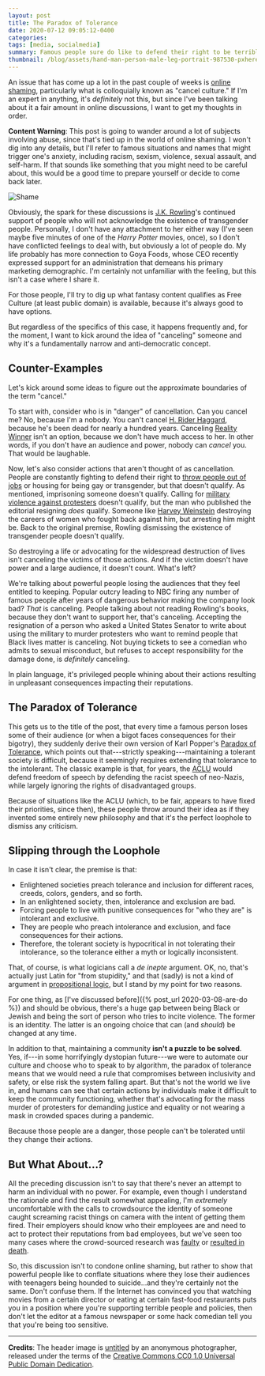 ```yaml
---
layout: post
title: The Paradox of Tolerance
date: 2020-07-12 09:05:12-0400
categories:
tags: [media, socialmedia]
summary: Famous people sure do like to defend their right to be terrible 🎻
thumbnail: /blog/assets/hand-man-person-male-leg-portrait-987530-pxhere.com.png
---
```


An issue that has come up a lot in the past couple of weeks is [online shaming](https://en.wikipedia.org/wiki/Online_shaming), particularly what is colloquially known as "cancel culture."  If I'm an expert in anything, it's *definitely* not this, but since I've been talking about it a fair amount in online discussions, I want to get my thoughts in order.

**Content Warning**:  This post is going to wander around a lot of subjects involving abuse, since that's tied up in the world of online shaming.  I won't dig into any details, but I'll refer to famous situations and names that might trigger one's anxiety, including racism, sexism, violence, sexual assault, and self-harm.  If that sounds like something that you might need to be careful about, this would be a good time to prepare yourself or decide to come back later.

![Shame](/blog/assets/hand-man-person-male-leg-portrait-987530-pxhere.com.png "A man covering his face in (presumed) shame")

Obviously, the spark for these discussions is [J.K. Rowling](https://en.wikipedia.org/wiki/Politics_of_J._K._Rowling#Comments_relating_to_transgender_people)'s continued support of people who will not acknowledge the existence of transgender people.  Personally, I don't have any attachment to her either way (I've seen maybe five minutes of one of the *Harry Potter* movies, once), so I don't have conflicted feelings to deal with, but obviously a lot of people do.  My life probably has more connection to Goya Foods, whose CEO recently expressed support for an administration that demeans his primary marketing demographic.  I'm certainly not unfamiliar with the feeling, but this isn't a case where I share it.

For those people, I'll try to dig up what fantasy content qualifies as Free Culture (at least public domain) is available, because it's always good to have options.

But regardless of the specifics of this case, it happens frequently and, for the moment, I want to kick around the idea of "canceling" someone and why it's a fundamentally narrow and anti-democratic concept.

## Counter-Examples

Let's kick around some ideas to figure out the approximate boundaries of the term "cancel."

To start with, consider who is in "danger" of cancellation.  Can you cancel me?  No, because I'm a nobody.  You can't cancel [H. Rider Haggard](https://en.wikipedia.org/wiki/H._Rider_Haggard), because he's been dead for nearly a hundred years.  Canceling [Reality Winner](https://en.wikipedia.org/wiki/Reality_Winner) isn't an option, because we don't have much access to her.  In other words, if you don't have an audience and power, nobody can *cancel* you.  That would be laughable.

Now, let's also consider actions that aren't thought of as cancellation.  People are constantly fighting to defend their right to [throw people out of jobs](https://www.commondreams.org/news/2020/06/15/huge-victory-lgbtq-equality-us-supreme-court-affirms-workplace-protections) or housing for being gay or transgender, but that doesn't qualify.  As mentioned, imprisoning someone doesn't qualify.  Calling for [military violence against protesters](https://www.commondreams.org/news/2020/06/04/staffer-outrage-sickout-spurred-nyt-publication-sen-cotton-send-troops-op-ed) doesn't qualify, but the man who published the editorial resigning *does* qualify.  Someone like [Harvey Weinstein](https://www.commondreams.org/news/2020/03/11/convicted-rapist-harvey-weinstein-sentenced-23-years-prison) destroying the careers of women who fought back against him, but arresting him might be.  Back to the original premise, Rowling dismissing the existence of transgender people doesn't qualify.

So destroying a life or advocating for the widespread destruction of lives isn't canceling the victims of those actions.  And if the victim doesn't have power and a large audience, it doesn't count.  What's left?

We're talking about powerful people losing the audiences that they feel entitled to keeping.  Popular outcry leading to NBC firing any number of famous people after years of dangerous behavior making the company look bad?  *That* is canceling.  People talking about not reading Rowling's books, because they don't want to support her, that's canceling.  Accepting the resignation of a person who asked a United States Senator to write about using the military to murder protesters who want to remind people that Black lives matter is canceling.  Not buying tickets to see a comedian who admits to sexual misconduct, but refuses to accept responsibility for the damage done, is *definitely* canceling.

In plain language, it's privileged people whining about their actions resulting in unpleasant consequences impacting their reputations.

## The Paradox of Tolerance

This gets us to the title of the post, that every time a famous person loses some of their audience (or when a bigot faces consequences for their bigotry), they suddenly derive their own version of Karl Popper's [Paradox of Tolerance](https://en.wikipedia.org/wiki/Paradox_of_tolerance), which points out that---strictly speaking---maintaining a tolerant society is difficult, because it seemingly requires extending that tolerance to the intolerant.  The classic example is that, for years, the [ACLU](https://en.wikipedia.org/wiki/American_Civil_Liberties_Union) would defend freedom of speech by defending the racist speech of neo-Nazis, while largely ignoring the rights of disadvantaged groups.

Because of situations like the ACLU (which, to be fair, appears to have fixed their priorities, since then), these people throw around their idea as if they invented some entirely new philosophy and that it's the perfect loophole to dismiss any criticism.

## Slipping through the Loophole

In case it isn't clear, the premise is that:

 * Enlightened societies preach tolerance and inclusion for different races, creeds, colors, genders, and so forth.
 * In an enlightened society, then, intolerance and exclusion are bad.
 * Forcing people to live with punitive consequences for "who they are" is intolerant and exclusive.
 * They are people who preach intolerance and exclusion, and face consequences for their actions.
 * Therefore, the tolerant society is hypocritical in not tolerating their intolerance, so the tolerance either a myth or logically inconsistent.

That, of course, is what logicians call a *de inepte* argument.  OK, no, that's actually just Latin for "from stupidity," and that (sadly) is not a kind of argument in [propositional logic](https://en.wikipedia.org/wiki/Propositional_calculus), but I stand by my point for two reasons.

For one thing, as [I've discussed before]({% post_url 2020-03-08-are-do %}) and should be obvious, there's a huge gap between being Black or Jewish and being the sort of person who tries to incite violence.  The former is an identity.  The latter is an ongoing choice that can (and *should*) be changed at any time.

In addition to that, maintaining a community **isn't a puzzle to be solved**.  Yes, if---in some horrifyingly dystopian future---we were to automate our culture and choose who to speak to by algorithm, the paradox of tolerance means that we would need a rule that compromises between inclusivity and safety, or else risk the system falling apart.  But that's not the world we live in, and humans can see that certain actions by individuals make it difficult to keep the community functioning, whether that's advocating for the mass murder of protesters for demanding justice and equality or not wearing a mask in crowded spaces during a pandemic.

Because those people are a danger, those people can't be tolerated until they change their actions.

## But What About...?

All the preceding discussion isn't to say that there's never an attempt to harm an individual with no power.  For example, even though I understand the rationale and find the result somewhat appealing, I'm *extremely* uncomfortable with the calls to crowdsource the identity of someone caught screaming racist things on camera with the intent of getting them fired.  Their employers should know who their employees are and need to act to protect their reputations from bad employees, but we've seen too many cases where the crowd-sourced research was [faulty](https://www.theatlantic.com/national/archive/2013/04/reddit-find-boston-bombers-founder-interview/315987/) or [resulted in death](https://www.cnn.com/2016/12/01/health/teen-suicide-cyberbullying-trnd/index.html).

So, this discussion isn't to condone online shaming, but rather to show that powerful people like to conflate situations where they lose their audiences with teenagers being hounded to suicide...and they're certainly not the same.  Don't confuse them.  If the Internet has convinced you that watching movies from a certain director or eating at certain fast-food restaurants puts you in a position where you're supporting terrible people and policies, then don't let the editor at a famous newspaper or some hack comedian tell you that you're being too sensitive.

* * *

**Credits**:  The header image is [untitled](https://pxhere.com/en/photo/987530) by an anonymous photographer, released under the terms of the [Creative Commons CC0 1.0 Universal Public Domain Dedication](https://creativecommons.org/publicdomain/zero/1.0/).
